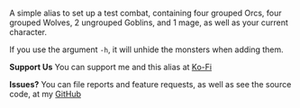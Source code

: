 A simple alias to set up a test combat, containing four grouped Orcs, four grouped Wolves, 2 ungrouped Goblins,  and 1 mage, as well as your current character.

If you use the argument `-h`, it will unhide the monsters when adding them.

**Support Us**
You can support me and this alias at [Ko-Fi](https://ko-fi.com/croebh)

**Issues?**
You can file reports and feature requests, as well as see the source code, at my [GitHub](https://github.com/Croebh/Avrae-Customizations)